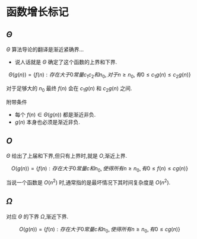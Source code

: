 # 函数增长标记

## $\Theta$

$\Theta$ 算法导论的翻译是渐近紧确界...

- 说人话就是 $\Theta$ 确定了这个函数的上界和下界.

$$ 
\Theta(g(n)) = \{f(n): 存在大于0常量 c_1 c_2和 n_0,对于 n \geq n_0, 有 0\leq c_1g(n) \leq c_2g(n) \} 
$$

对于足够大的 $n_0$ 最终 $f(n)$ 会在 $c_1g(n)$ 和 $c_2g(n)$ 之间.

附带条件

- 每个 $f(n) \in \Theta(g(n))$ 都是渐近非负.
- $g(n)$ 本身也必须是渐近非负.

## $O$

$\Theta$ 给出了上届和下界,但只有上界时,就是 $O$,渐近上界.

$$
O(g(n)) = \{f(n): 存在大于0常量 c 和 n_0,使得所有 n \geq n_0,有 0 \leq f(n) \leq cg(n) \}
$$

当说一个函数是 $O(n^2)$ 时,通常指的是最坏情况下其时间复杂度是 $O(n^2)$.

## $\Omega$

对应 $\Theta$  的下界 $\Omega$,渐近下界.

$$
O(g(n)) = \{f(n): 存在大于0常量 c 和 n_0,使得所有 n \geq n_0,有 0 \leq cg(n) \}
$$